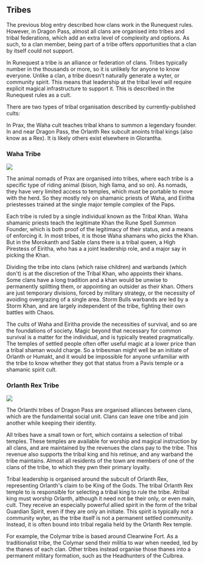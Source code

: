 
## Tribes

The previous blog entry described how clans work in the Runequest rules. However, in Dragon Pass, almost all clans are organised into tribes and tribal federations, which add an extra level of complexity and options. As such, to a clan member, being part of a tribe offers opportunities that a clan by itself could not support.

In Runequest a tribe is an alliance or federation of clans. Tribes typically number in the thousands or more, so it is unlikely for anyone to know everyone. Unlike a clan, a tribe doesn't naturally generate a wyter, or community spirit. This means that leadership at the tribal level will require explicit magical infrastructure to support it. This is described in the Runequest rules as a cult.

There are two types of tribal organisation described by currently-published cults:

In Prax, the Waha cult teaches tribal khans to summon a legendary founder.
In and near Dragon Pass, the Orlanth Rex subcult anoints tribal kings (also know as a Rex).
It is likely others exist elsewhere in Glorantha.

### Waha Tribe

![](waha.png)

The animal nomads of Prax are organised  into tribes, where each tribe is a specific type of riding animal (bison, high llama, and so on). As nomads, they have very limited access to temples, which must be portable to move with the herd. So they mostly rely on shamanic priests of Waha, and Eiritha priestesses trained at the single major temple complex of the Paps.

Each tribe is ruled by a single individual known as the Tribal Khan. Waha shamanic priests teach the legitimate Khan the Rune Spell Summon Founder, which is both proof of the legitimacy of their status, and a means of enforcing it. In most tribes, it is those Waha shamans who picks the Khan. But in the Morokanth and Sable clans there is a tribal queen, a High Pirestess of Eiritha, who has a a joint leadership role, and a major say in picking the Khan.

Dividing the tribe into clans (which raise children) and warbands (which don't) is at the discretion of the Tribal Khan, who appoints their khans. Some clans have a long tradition and a khan would be unwise to permanently splitting them, or appointing an outsider as their khan. Others are just temporary divisions, forced by military strategy, or the necessity of avoiding overgrazing of a single area. Storm Bulls warbands are led by a Storm Khan, and are largely independent of the tribe, fighting their own battles with Chaos.

The cults of Waha and Eiritha provide the necessities of survival, and so are the foundations of society. Magic beyond that necessary for common survival is a matter for the individual, and is typically treated pragmatically. The temples of settled people often offer useful magic at a lower price than a tribal shaman would charge. So a tribesman might well be an initiate of Orlanth or Humakt, and it would be impossible for anyone unfamiliar with the tribe to know whether they got that status from a Pavis temple or a shamanic spirit cult.

 

### Orlanth Rex Tribe

![](rex-tribe.png)

The Orlanthi tribes of Dragon Pass are organised alliances between clans, which are the fundamental social unit. Clans can leave one tribe and join another while keeping their identity. 

All tribes have a small town or fort, which contains a selection of tribal temples. These temples are available for worship and magical instruction by all clans, and are maintained by the revenues the clans pay to the tribe. This revenue also supports the tribal king and his retinue, and any warband the tribe maintains. Almost all residents of the town are members of one of the clans of the tribe, to which they pwn their primary loyalty.

Tribal leadership is organised around the subcult of Orlanth Rex, representing Orlanth's claim to be King of the Gods. The tribal Orlanth Rex temple to is responsible for selecting a  tribal king to rule the tribe. Atribal king must worship Orlanth, although it need not be their only, or even main, cult. They receive an especially powerful allied spirit in the form of the tribal Guardian Spirit, even if they are only an initiate. This spirit is typically not a community wyter, as the tribe itself is not a permanent settled  community. Instead, it is often bound into tribal regalia held by the Orlanth Rex temple.

For example, the Colymar tribe is based around Clearwine Fort. As a traditionalist tribe, the Colymar send their militia to war when needed, led by the thanes of each clan. Other tribes instead organise those thanes into a permanent military formation, such as the Headhunters of the Culbrea.
